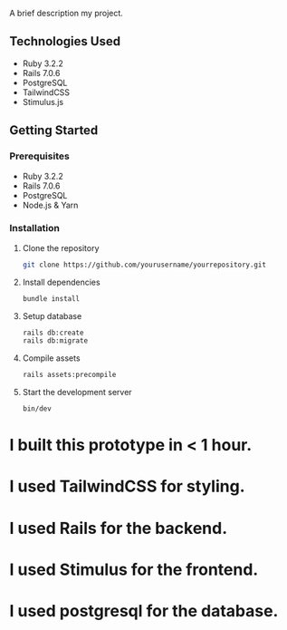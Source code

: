 A brief description my project.

## Technologies Used
- Ruby 3.2.2
- Rails 7.0.6
- PostgreSQL
- TailwindCSS
- Stimulus.js

## Getting Started

### Prerequisites
- Ruby 3.2.2
- Rails 7.0.6
- PostgreSQL
- Node.js & Yarn

### Installation

1. Clone the repository
   ```bash
   git clone https://github.com/yourusername/yourrepository.git
   ```

2. Install dependencies
   ```bash
   bundle install
   ```

3. Setup database
   ```bash
   rails db:create
   rails db:migrate
   ```

4. Compile assets
   ```bash
   rails assets:precompile
   ```

5. Start the development server
   ```bash
   bin/dev
   ```

# I built this prototype in < 1 hour.

# I used TailwindCSS for styling.

# I used Rails for the backend.

# I used Stimulus for the frontend.

# I used postgresql for the database.
